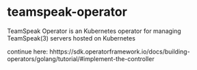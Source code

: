 # teamspeak-operator
TeamSpeak Operator is an Kubernetes operator for managing TeamSpeak(3) servers hosted on Kubernetes

continue here: hhttps://sdk.operatorframework.io/docs/building-operators/golang/tutorial/#implement-the-controller
